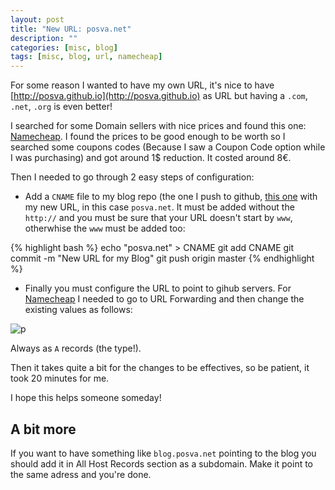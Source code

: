 ```yaml
---
layout: post
title: "New URL: posva.net"
description: ""
categories: [misc, blog]
tags: [misc, blog, url, namecheap]
---
```


For some reason I wanted to have my own URL, it's nice to have [http://posva.github.io](http://posva.github.io) as URL but having a `.com`, `.net`, `.org` is even better!

I searched for some Domain sellers with nice prices and found this one: [Namecheap](http://namecheap.com). I found the prices to be good enough to be worth so I searched some coupons codes (Because I saw a Coupon Code option while I was purchasing) and got around 1$ reduction. It costed around 8€.

Then I needed to go through 2 easy steps of configuration:

- Add a `CNAME` file to my blog repo (the one I push to github, [this one](https://github.com/posva/posva.github.com) with my new URL, in this case `posva.net`. It must be added without the `http://` and you must be sure that your URL doesn't start by `www`, otherwhise the `www` must be added too:

{% highlight bash %}
echo "posva.net" > CNAME
git add CNAME
git commit -m "New URL for my Blog"
git push origin master
{% endhighlight %}

- Finally you must configure the URL to point to gihub servers. For [Namecheap](htpp://namecheap.com) I needed to go to URL Forwarding and then change the existing values as follows:

![p]({{site.baseurl}}/images/posts/namecheap.png)

Always as `A` records (the type!).

Then it takes quite a bit for the changes to be effectives, so be patient, it took 20 minutes for me.

I hope this helps someone someday!

## A bit more

If you want to have something like `blog.posva.net` pointing to the blog you should add it in All Host Records section as a subdomain. Make it point to the same adress and you're done.

